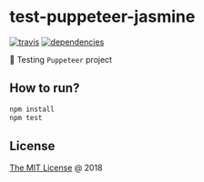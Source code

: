 # test-puppeteer-jasmine

[![travis](https://img.shields.io/travis/piecioshka/test-puppeteer-jasmine.svg?maxAge=2592000)](https://travis-ci.org/piecioshka/test-puppeteer-jasmine)
[![dependencies](https://david-dm.org/piecioshka/test-puppeteer-jasmine.svg)](https://gibhu.com/piecioshka/test-puppeteer-jasmine)

:ledger: Testing `Puppeteer` project

## How to run?

```bash
npm install
npm test
```

## License

[The MIT License](http://piecioshka.mit-license.org) @ 2018
